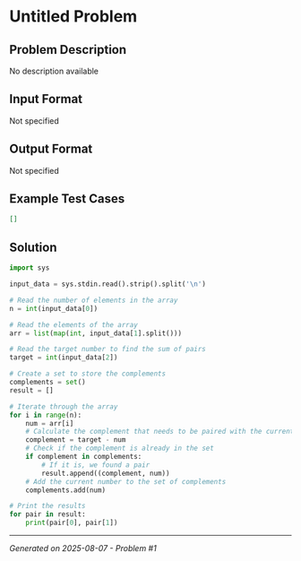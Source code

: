 # Untitled Problem

## Problem Description
No description available

## Input Format
Not specified

## Output Format
Not specified

## Example Test Cases
```json
[]
```

## Solution
```python
import sys

input_data = sys.stdin.read().strip().split('\n')

# Read the number of elements in the array
n = int(input_data[0])

# Read the elements of the array
arr = list(map(int, input_data[1].split()))

# Read the target number to find the sum of pairs
target = int(input_data[2])

# Create a set to store the complements
complements = set()
result = []

# Iterate through the array
for i in range(n):
    num = arr[i]
    # Calculate the complement that needs to be paired with the current number
    complement = target - num
    # Check if the complement is already in the set
    if complement in complements:
        # If it is, we found a pair
        result.append((complement, num))
    # Add the current number to the set of complements
    complements.add(num)

# Print the results
for pair in result:
    print(pair[0], pair[1])
```

---
*Generated on 2025-08-07 - Problem #1*